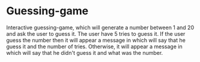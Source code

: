 # Guessing-game

Interactive guessing-game, which will generate a number between 1 and 20 and ask the user to guess it. The user have 5 tries to guess it. If the user guess the number then it will appear a message in which will say that he guess it and the number of tries. Otherwise, it will appear a message in which will say that he didn't guess it and what was the number.  
